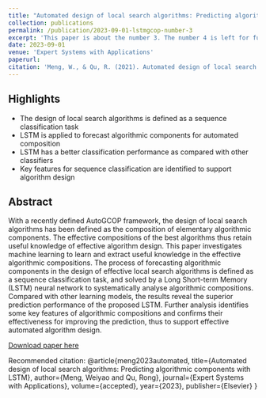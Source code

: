 ```yaml
---
title: "Automated design of local search algorithms: Predicting algorithmic components with LSTM"
collection: publications
permalink: /publication/2023-09-01-lstmgcop-number-3
excerpt: 'This paper is about the number 3. The number 4 is left for future work.'
date: 2023-09-01
venue: 'Expert Systems with Applications'
paperurl: 
citation: 'Meng, W., & Qu, R. (2021). Automated design of local search algorithms: Predicting algorithmic components with LSTM. Expert Systems with Applications, accepted'
---
```

Highlights
----
- The design of local search algorithms is defined as a sequence classification task 
- LSTM is applied to forecast algorithmic components for automated composition 
- LSTM has a better classification performance as compared with other classifiers 
- Key features for sequence classification are identified to support algorithm design

Abstract
----
With a recently defined AutoGCOP framework, the design of local search algorithms has been defined as the composition of elementary algorithmic components. The effective compositions of the best algorithms thus retain useful knowledge of effective algorithm design. This paper investigates machine learning to learn and extract useful knowledge in the effective algorithmic compositions. The process of forecasting algorithmic components in the design of effective local search algorithms is defined as a sequence classification task, and solved by a Long Short-term Memory (LSTM) neural network to systematically analyse algorithmic compositions. Compared with other learning models, the results reveal the superior prediction performance of the proposed LSTM. Further analysis identifies some key features of algorithmic compositions and confirms their effectiveness for improving the prediction, thus to support effective automated algorithm design.

[Download paper here](http://academicpages.github.io/files/paper3.pdf)

Recommended citation: 
@article{meng2023automated,
  title={Automated design of local search algorithms: Predicting algorithmic components with LSTM},
  author={Meng, Weiyao and Qu, Rong},
  journal={Expert Systems with Applications},
  volume={accepted},
  year={2023},
  publisher={Elsevier}
}